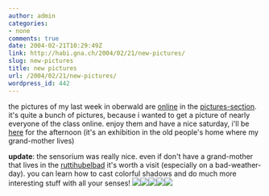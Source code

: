 ```yaml
---
author: admin
categories:
- none
comments: true
date: 2004-02-21T10:29:49Z
link: http://habi.gna.ch/2004/02/21/new-pictures/
slug: new-pictures
title: new pictures
url: /2004/02/21/new-pictures/
wordpress_id: 442
---
```


the pictures of my last week in oberwald are [online](http://habi.gna.ch/pics/Oberwald/) in the [pictures-section](http://habi.gna.ch/pics/). 
it's quite a bunch of pictures, because i wanted to get a picture of nearly everyone of the class online.
enjoy them and have a nice saturday, i'll be [here](http://www.ruettihubelbad.ch/gaertnerei/gaertnerei_set.html) for the afternoon (it's an exhibition in the old people's home where my grand-mother lives)

**update**: the sensorium was really nice. 
even if don't have a grand-mother that lives in the [ruttihubelbad](http://www.ruettihubelbad.ch/stiftung_frameset.html) it's worth a visit (especially on a bad-weather-day). you can learn how to cast colorful shadows and do much more interesting stuff with all your senses!
[![](http://habi.gna.ch/blog/images/sens2-tm.jpg)](http://habi.gna.ch/blog/images/sens2.jpg)[![](http://habi.gna.ch/blog/images/sens5-tm.jpg)](http://habi.gna.ch/blog/images/sens5.jpg)[![](http://habi.gna.ch/blog/images/sens1-tm.jpg)](http://habi.gna.ch/blog/images/sens1.jpg)[![](http://habi.gna.ch/blog/images/sens3-tm.jpg)](http://habi.gna.ch/blog/images/sens3.jpg)[![](http://habi.gna.ch/blog/images/sens4-tm.jpg)](http://habi.gna.ch/blog/images/sens4.jpg)
